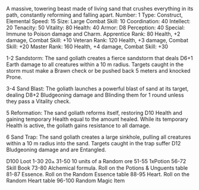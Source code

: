 A massive, towering beast made of living sand that crushes everything in its path, constantly reforming and falling apart.
Number: 1 
Type: Construct, Elemental 
Speed: 15 
Size: Large 
Combat Skill: 10 
Coordination: 40
Intellect: 20 
Tenacity: 50 
Vitality: 80 
Health: 40 
Armor: D8 
Perception: 40
Special: Immune to Poison damage and Charm. 
Apprentice Rank: 80 Health, +2 damage, Combat Skill: +10 
Veteran Rank: 120 Health, +3 damage, Combat Skill: +20 
Master Rank: 160 Health, +4 damage, Combat Skill: +30



1-2 Sandstorm: The sand goliath creates a fierce sandstorm that deals D6+1 Earth damage to all creatures within a 10 m radius. Targets caught in the storm must make a Brawn check or be pushed back 5 meters and knocked Prone.

3-4 Sand Blast: The goliath launches a powerful blast of sand at its target, dealing D8+2 Bludgeoning damage and Blinding them for 1 round unless they pass a Vitality check.

5 Reformation: The sand goliath reforms itself, restoring D10 Health and gaining temporary Health equal to the amount healed. While its temporary Health is active, the goliath gains resistance to all damage.

6 Sand Trap: The sand goliath creates a large sinkhole, pulling all creatures within a 10 m radius into the sand. Targets caught in the trap suffer D12 Bludgeoning damage and are Entangled. 

D100 Loot
1-30 20⟑
31-50 10 units of a Random ore
51-55 1xPotion
56-72 Skill Book
73-80 Alchemical formula. Roll on the Potions & Unguents table
81-87 Essence. Roll on the Random Essence table 
88-95 Heart. Roll on the Random Heart table
96-100 Random Magic Item